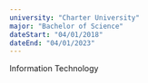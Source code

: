 ```yaml
---
university: "Charter University"
major: "Bachelor of Science"
dateStart: "04/01/2018"
dateEnd: "04/01/2023"
---
```


Information Technology

